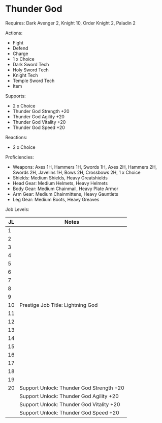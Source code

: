 # Thunder God

Requires: Dark Avenger 2, Knight 10, Order Knight 2, Paladin 2

Actions:

- Fight
- Defend
- Charge
- 1 x Choice
- Dark Sword Tech
- Holy Sword Tech
- Knight Tech
- Temple Sword Tech
- Item

Supports:

- 2 x Choice
- Thunder God Strength +20
- Thunder God Agility +20
- Thunder God Vitality +20
- Thunder God Speed +20

Reactions:

- 2 x Choice

Proficiencies:

- Weapons: Axes 1H, Hammers 1H, Swords 1H, Axes 2H, Hammers 2H, Swords 2H, Javelins 1H, Bows 2H, Crossbows 2H, 1 x Choice
- Shields: Medium Shields, Heavy Greatshields
- Head Gear: Medium Helmets, Heavy Helmets
- Body Gear: Medium Chainmail, Heavy Plate Armor
- Arm Gear: Medium Chainmittens, Heavy Gauntlets
- Leg Gear: Medium Boots, Heavy Greaves

Job Levels:

| JL | Notes |
| --- | --- |
| 1 | 
| 2 | 
| 3 | 
| 4 | 
| 5 | 
| 6 | 
| 7 | 
| 8 | 
| 9 | 
| 10 | Prestige Job Title: Lightning God
| 11 | 
| 12 | 
| 13 | 
| 14 | 
| 15 | 
| 16 | 
| 17 | 
| 18 | 
| 19 | 
| 20 | Support Unlock: Thunder God Strength +20
|    | Support Unlock: Thunder God Agility +20
|    | Support Unlock: Thunder God Vitality +20
|    | Support Unlock: Thunder God Speed +20
